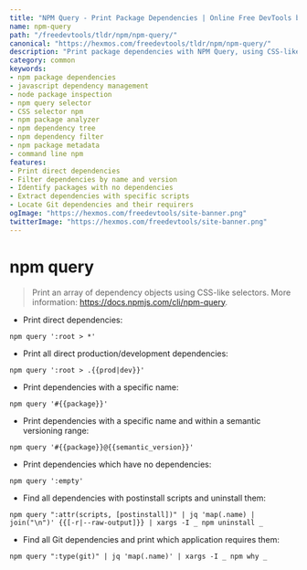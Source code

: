 ```yaml
---
title: "NPM Query - Print Package Dependencies | Online Free DevTools by Hexmos"
name: npm-query
path: "/freedevtools/tldr/npm/npm-query/"
canonical: "https://hexmos.com/freedevtools/tldr/npm/npm-query/"
description: "Print package dependencies with NPM Query, using CSS-like selectors to filter and extract data. Inspect package structure, identify dependencies, and automate tasks. Free online tool, no registration required."
category: common
keywords:
- npm package dependencies
- javascript dependency management
- node package inspection
- npm query selector
- CSS selector npm
- npm package analyzer
- npm dependency tree
- npm dependency filter
- npm package metadata
- command line npm
features:
- Print direct dependencies
- Filter dependencies by name and version
- Identify packages with no dependencies
- Extract dependencies with specific scripts
- Locate Git dependencies and their requirers
ogImage: "https://hexmos.com/freedevtools/site-banner.png"
twitterImage: "https://hexmos.com/freedevtools/site-banner.png"
---
```


# npm query

> Print an array of dependency objects using CSS-like selectors.
> More information: <https://docs.npmjs.com/cli/npm-query>.

- Print direct dependencies:

`npm query ':root > *'`

- Print all direct production/development dependencies:

`npm query ':root > .{{prod|dev}}'`

- Print dependencies with a specific name:

`npm query '#{{package}}'`

- Print dependencies with a specific name and within a semantic versioning range:

`npm query '#{{package}}@{{semantic_version}}'`

- Print dependencies which have no dependencies:

`npm query ':empty'`

- Find all dependencies with postinstall scripts and uninstall them:

`npm query ":attr(scripts, [postinstall])" | jq 'map(.name) | join("\n")' {{[-r|--raw-output]}} | xargs -I _ npm uninstall _`

- Find all Git dependencies and print which application requires them:

`npm query ":type(git)" | jq 'map(.name)' | xargs -I _ npm why _`
